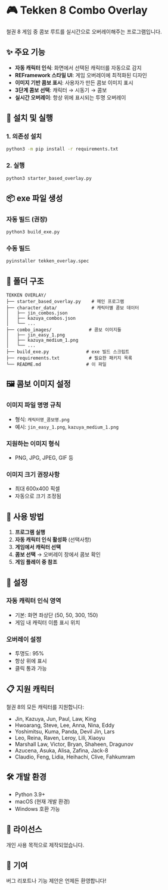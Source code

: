 # 🎮 Tekken 8 Combo Overlay

철권 8 게임 중 콤보 루트를 실시간으로 오버레이해주는 프로그램입니다.

## ✨ 주요 기능

- **자동 캐릭터 인식**: 화면에서 선택된 캐릭터를 자동으로 감지
- **REFramework 스타일 UI**: 게임 오버레이에 최적화된 디자인
- **이미지 기반 콤보 표시**: 사용자가 만든 콤보 이미지 표시
- **3단계 콤보 선택**: 캐릭터 → 시동기 → 콤보
- **실시간 오버레이**: 항상 위에 표시되는 투명 오버레이

## 🚀 설치 및 실행

### 1. 의존성 설치
```bash
python3 -m pip install -r requirements.txt
```

### 2. 실행
```bash
python3 starter_based_overlay.py
```

## 📦 exe 파일 생성

### 자동 빌드 (권장)
```bash
python3 build_exe.py
```

### 수동 빌드
```bash
pyinstaller tekken_overlay.spec
```

## 📁 폴더 구조

```
TEKKEN OVERLAY/
├── starter_based_overlay.py    # 메인 프로그램
├── character_data/             # 캐릭터별 콤보 데이터
│   ├── jin_combos.json
│   ├── kazuya_combos.json
│   └── ...
├── combo_images/              # 콤보 이미지들
│   ├── jin_easy_1.png
│   ├── kazuya_medium_1.png
│   └── ...
├── build_exe.py              # exe 빌드 스크립트
├── requirements.txt           # 필요한 패키지 목록
└── README.md                 # 이 파일
```

## 🖼️ 콤보 이미지 설정

### 이미지 파일 명명 규칙
- 형식: `캐릭터명_콤보명.png`
- 예시: `jin_easy_1.png`, `kazuya_medium_1.png`

### 지원하는 이미지 형식
- PNG, JPG, JPEG, GIF 등

### 이미지 크기 권장사항
- 최대 600x400 픽셀
- 자동으로 크기 조정됨

## 🎯 사용 방법

1. **프로그램 실행**
2. **자동 캐릭터 인식 활성화** (선택사항)
3. **게임에서 캐릭터 선택**
4. **콤보 선택** → 오버레이 창에서 콤보 확인
5. **게임 플레이 중 참조**

## 🔧 설정

### 자동 캐릭터 인식 영역
- 기본: 화면 좌상단 (50, 50, 300, 150)
- 게임 내 캐릭터 이름 표시 위치

### 오버레이 설정
- 투명도: 95%
- 항상 위에 표시
- 클릭 통과 가능

## 📋 지원 캐릭터

철권 8의 모든 캐릭터를 지원합니다:
- Jin, Kazuya, Jun, Paul, Law, King
- Hwoarang, Steve, Lee, Anna, Nina, Eddy
- Yoshimitsu, Kuma, Panda, Devil Jin, Lars
- Leo, Reina, Raven, Leroy, Lili, Xiaoyu
- Marshall Law, Victor, Bryan, Shaheen, Dragunov
- Azucena, Asuka, Alisa, Zafina, Jack-8
- Claudio, Feng, Lidia, Heihachi, Clive, Fahkumram

## 🛠️ 개발 환경

- Python 3.9+
- macOS (현재 개발 환경)
- Windows 호환 가능

## 📝 라이선스

개인 사용 목적으로 제작되었습니다.

## 🤝 기여

버그 리포트나 기능 제안은 언제든 환영합니다! 
